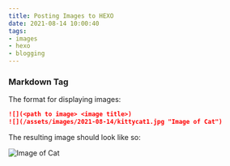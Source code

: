 ```yaml
---
title: Posting Images to HEXO
date: 2021-08-14 10:00:40
tags:
- images
- hexo
- blogging
---
```


### Markdown Tag
The format for displaying images:
``` markdown
![](<path to image> <image title>)
![](/assets/images/2021-08-14/kittycat1.jpg "Image of Cat")
```
The resulting image should look like so:

![](/assets/images/2021-08-14/kittycat1.jpg "Image of Cat")
